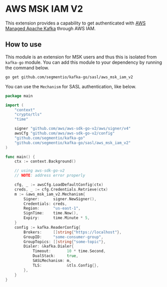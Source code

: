 # AWS MSK IAM V2

This extension provides a capability to get authenticated with [AWS Managed Apache Kafka](https://aws.amazon.com/msk/)
through AWS IAM.

## How to use

This module is an extension for MSK users and thus this is isolated from `kafka-go` module.
You can add this module to your dependency by running the command below.

```shell
go get github.com/segmentio/kafka-go/sasl/aws_msk_iam_v2
```

You can use the `Mechanism` for SASL authentication, like below.

```go
package main

import (
	"context"
	"crypto/tls"
	"time"

	signer "github.com/aws/aws-sdk-go-v2/aws/signer/v4"
	awsCfg "github.com/aws/aws-sdk-go-v2/config"
	"github.com/segmentio/kafka-go"
	"github.com/segmentio/kafka-go/sasl/aws_msk_iam_v2"
)

func main() {
	ctx := context.Background()

	// using aws-sdk-go-v2
	// NOTE: address error properly

	cfg, _ := awsCfg.LoadDefaultConfig(ctx)
	creds, _ := cfg.Credentials.Retrieve(ctx)
	m := &aws_msk_iam_v2.Mechanism{
		Signer:      signer.NewSigner(),
		Credentials: creds,
		Region:      "us-east-1",
		SignTime:    time.Now(),
		Expiry:      time.Minute * 5,
	}
	config := kafka.ReaderConfig{
		Brokers:     []string{"https://localhost"},
		GroupID:     "some-consumer-group",
		GroupTopics: []string{"some-topic"},
		Dialer: &kafka.Dialer{
			Timeout:       10 * time.Second,
			DualStack:     true,
			SASLMechanism: m,
			TLS:           &tls.Config{},
		},
	}
}


```